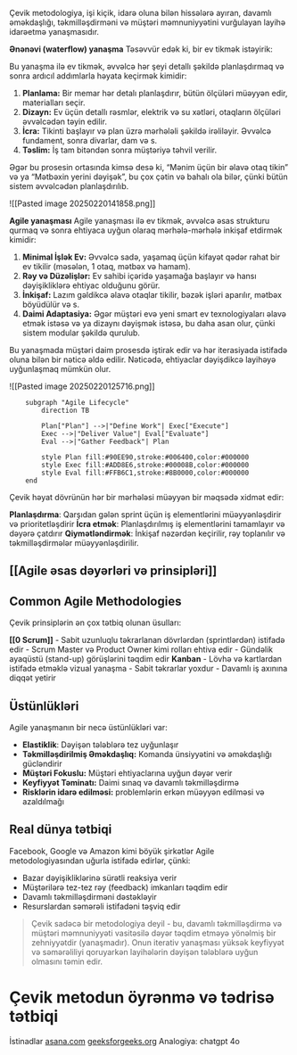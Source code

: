 Çevik metodologiya, işi kiçik, idarə oluna bilən hissələrə ayıran, davamlı əməkdaşlığı, təkmilləşdirməni və müştəri məmnuniyyətini vurğulayan layihə idarəetmə yanaşmasıdır. 

**Ənənəvi (waterflow) yanaşma**
Təsəvvür edək ki, bir ev tikmək istəyirik:

Bu yanaşma ilə ev tikmək, əvvəlcə hər şeyi detallı şəkildə planlaşdırmaq və sonra ardıcıl addımlarla həyata keçirmək kimidir:
1. **Planlama:** Bir memar hər detalı planlaşdırır, bütün ölçüləri müəyyən edir, materialları seçir.
2. **Dizayn:** Ev üçün detallı rəsmlər, elektrik və su xətləri, otaqların ölçüləri əvvəlcədən təyin edilir.
3. **İcra:** Tikinti başlayır və plan üzrə mərhələli şəkildə irəliləyir. Əvvəlcə fundament, sonra divarlar, dam və s.
4. **Təslim:** İş tam bitəndən sonra müştəriyə təhvil verilir.

Əgər bu prosesin ortasında kimsə desə ki, “Mənim üçün bir əlavə otaq tikin” və ya “Mətbəxin yerini dəyişək”, bu çox çətin və bahalı ola bilər, çünki bütün sistem əvvəlcədən planlaşdırılıb.

![[Pasted image 20250220141858.png]]

**Agile yanaşması**
Agile yanaşması ilə ev tikmək, əvvəlcə əsas strukturu qurmaq və sonra ehtiyaca uyğun olaraq mərhələ-mərhələ inkişaf etdirmək kimidir:
1. **Minimal İşlək Ev:** Əvvəlcə sadə, yaşamaq üçün kifayət qədər rahat bir ev tikilir (məsələn, 1 otaq, mətbəx və hamam).
2. **Rəy və Düzəlişlər:** Ev sahibi içəridə yaşamağa başlayır və hansı dəyişikliklərə ehtiyac olduğunu görür.
3. **İnkişaf:** Lazım gəldikcə əlavə otaqlar tikilir, bəzək işləri aparılır, mətbəx böyüdülür və s.
4. **Daimi Adaptasiya:** Əgər müştəri evə yeni smart ev texnologiyaları əlavə etmək istəsə və ya dizaynı dəyişmək istəsə, bu daha asan olur, çünki sistem modular şəkildə qurulub.

Bu yanaşmada müştəri daim prosesdə iştirak edir və hər iterasiyada istifadə oluna bilən bir nəticə əldə edilir. Nəticədə, ehtiyaclar dəyişdikcə layihəyə uyğunlaşmaq mümkün olur.

![[Pasted image 20250220125716.png]]

```flowchart LR
    subgraph "Agile Lifecycle"
        direction TB
        
        Plan["Plan"] -->|"Define Work"| Exec["Execute"]
        Exec -->|"Deliver Value"| Eval["Evaluate"]
        Eval -->|"Gather Feedback"| Plan
        
        style Plan fill:#90EE90,stroke:#006400,color:#000000
        style Exec fill:#ADD8E6,stroke:#00008B,color:#000000
        style Eval fill:#FFB6C1,stroke:#8B0000,color:#000000
    end
```

Çevik həyat dövrünün hər bir mərhələsi müəyyən bir məqsədə xidmət edir:

**Planlaşdırma**: Qarşıdan gələn sprint üçün iş elementlərini müəyyənləşdirir və prioritetləşdirir
**İcra etmək**: Planlaşdırılmış iş elementlərini tamamlayır və dəyərə çatdırır
**Qiymətləndirmək**: İnkişaf nəzərdən keçirilir, rəy toplanılır və təkmilləşdirmələr müəyyənləşdirilir.

## [[Agile əsas dəyərləri və prinsipləri]]


## Common Agile Methodologies

Çevik prinsiplərin ən çox tətbiq olunan üsulları:

 **[[0 Scrum]]**
	 - Sabit uzunluqlu təkrarlanan dövrlərdən (sprintlərdən) istifadə edir 
	 - Scrum Master və Product Owner kimi rolları ehtiva edir
	 - Gündəlik ayaqüstü (stand-up) görüşlərini təqdim edir
 **Kanban**
	 - Lövhə və kartlardan istifadə etməklə vizual yanaşma
	 - Sabit təkrarlar yoxdur
	 - Davamlı iş axınına diqqət yetirir

## Üstünlükləri
Agile yanaşmanın bir necə üstünlükləri var:
- **Elastiklik**: Dəyişən tələblərə tez uyğunlaşır
- **Təkmilləşdirilmiş Əməkdaşlıq:** Komanda ünsiyyətini və əməkdaşlığı gücləndirir
- **Müştəri Fokuslu:** Müştəri ehtiyaclarına uyğun dəyər verir
- **Keyfiyyət Təminatı:** Daimi sınaq və davamlı təkmilləşdirmə
- **Risklərin idarə edilməsi:** problemlərin erkən müəyyən edilməsi və azaldılmağı

## Real dünya tətbiqi
Facebook, Google və Amazon kimi böyük şirkətlər Agile metodologiyasından uğurla istifadə edirlər, çünki:
- Bazar dəyişikliklərinə sürətli reaksiya verir
- Müştərilərə tez-tez rəy (feedback) imkanları təqdim edir
- Davamlı təkmilləşdirməni dəstəkləyir
- Resurslardan səmərəli istifadəni təşviq edir

>Çevik sadəcə bir metodologiya deyil - bu, davamlı təkmilləşdirmə və müştəri məmnuniyyəti vasitəsilə dəyər təqdim etməyə yönəlmiş bir zehniyyətdir (yanaşmadır). Onun iterativ yanaşması yüksək keyfiyyət və səmərəliliyi qoruyarkən layihələrin dəyişən tələblərə uyğun olmasını təmin edir.
# Çevik metodun öyrənmə və tədrisə tətbiqi


İstinadlar
[asana.com](https://asana.com/resources/agile-methodology)
[geeksforgeeks.org](https://www.geeksforgeeks.org/what-is-agile-methodology/)
Analogiya: chatgpt 4o